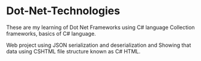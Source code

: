 # Dot-Net-Technologies
These are my learning of Dot Net Frameworks using C# language Collection frameworks, basics of C# language.

Web project using JSON serialization and deserialization and Showing that data using CSHTML file structure known as C# HTML.
